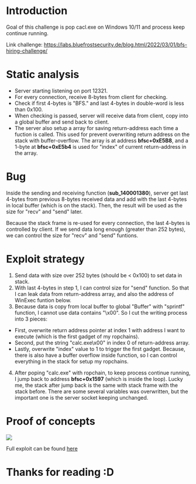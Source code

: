 # Introduction

Goal of this challenge is pop cacl.exe on Windows 10/11 and process keep continue running.

Link challenge: https://labs.bluefrostsecurity.de/blog.html/2022/03/01/bfs-hiring-challenge/

# Static analysis

- Server starting listening on port 12321.
- For every connection, receive 8-bytes from client for checking.
- Check if first 4-bytes is "BFS." and last 4-bytes in double-word is less than 0x100.
- When checking is passed, server will receive data from client, copy into a global buffer and send back to client.
- The server also setup a array for saving return-address each time a fuction is called. This used for prevent overwriting return address on the stack with buffer-overflow. The array is at address **bfsc+0xE5B8**, and a 1-byte at **bfsc+0xE5b4** is used for "index" of current return-address in the array. 

# Bug

Inside the sending and receiving function (**sub_140001380**), server get last 4-bytes from previous 8-bytes received data and add with the last 4-bytes in local buffer (which is on the stack). Then, the result will be used as the size for "recv" and "send" later.

Because the stack frame is re-used for every connection, the last 4-bytes is controlled by client. If we send data long enough (greater than 252 bytes),
we can control the size for "recv" and "send" funtions.

# Exploit strategy

1. Send data with size over 252 bytes (should be < 0x100) to set data in stack.
2. With last 4-bytes in step 1, I can control size for "send" function. So that I can leak data from return-address array, and also the address of WinExec funtion below.
3. Because data is copy from local buffer to global "Buffer" with "sprintf" function, I cannot use data contains "\x00". So I cut the writing process into 3 pieces:
  - First, overwrite return address pointer at index 1 with address I want to execute (which is the first gadget of my ropchains).
  - Second, put the string "calc.exe\x00" in index 0 of return-address array.
  - Lastly, overwrite "index" value to 1 to trigger the first gadget. Because, there is also have a buffer overflow inside function, so I can control everything in the stack for setup my ropchains.
4. After poping "calc.exe" with ropchain, to keep process continue running, I jump back to address **bfsc+0x1597** (which is inside the loop). 
Lucky me, the stack after jump back is the same with stack frame with the stack before. There are some several variables was overwritten, but the important one is the server socket keeping unchanged.

# Proof of concepts

![](https://github.com/tykawaii98/Writeups/blob/master/BFS-hiring-challenge-2022/poc.JPG)

Full exploit can be found [here](https://github.com/tykawaii98/Writeups/blob/master/BFS-hiring-challenge-2022/sol.py)

# Thanks for reading :D
